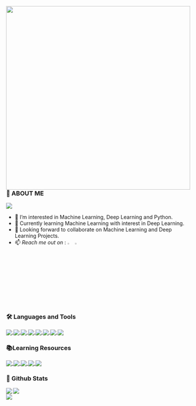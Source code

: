 <img align="left" src="https://github.com/ShruAgarwal/mukeshreddy1994/blob/main/bio.gif" width="500">

### 👋 ABOUT ME 
![](https://komarev.com/ghpvc/?username=mukeshreddy1994&style=plastic&color=orange&label=VISITS)
   - 👀 I’m interested in Machine Learning, Deep Learning and Python.
   - 🌱 Currently learning Machine Learning with interest in Deep Learning.
   - 💞️ Looking forward to collaborate on Machine Learning and Deep Learning Projects.
   - 📫 *Reach me out on* : 
[<img src="https://img.icons8.com/color/48/000000/twitter.png" width="3.5%"/>](https://twitter.com/mukeshreddy1994) [<img src="https://img.icons8.com/color/48/000000/linkedin.png" width="3.5%"/>](https://www.linkedin.com/in/mukesh-reddy-73a13891/) 

<br clear="left"/>

### 🛠 Languages and Tools
<a href="https://github.com/mukeshreddy1994/img-shields-io">
  <img align="center" src="https://img.shields.io/badge/Python-14354C?style=for-the-badge&logo=python&logoColor=white" />
</a>
<a href="https://github.com/mukeshreddy1994/img-shields-io">
  <img align="center" src="https://img.shields.io/badge/JavaScript-323330?style=for-the-badge&logo=javascript&logoColor=F7DF1E" />
</a>
<a href="https://github.com/mukeshreddy1994/img-shields-io">
  <img align="center" src="https://img.shields.io/badge/Django-092E20?style=for-the-badge&logo=django&logoColor=white" />
</a>
<a href="https://github.com/mukeshreddy1994/img-shields-io">
  <img align="center" src="https://img.shields.io/badge/TensorFlow-FF6F00?style=for-the-badge&logo=TensorFlow&logoColor=white" />
</a>
<a href="https://github.com/mukeshreddy1994/img-shields-io">
  <img align="center" src="https://img.shields.io/badge/PostgreSQL-316192?style=for-the-badge&logo=postgresql&logoColor=white" />
</a>
<a href="https://github.com/mukeshreddy1994/img-shields-io">
  <img align="center" src="https://img.shields.io/badge/GIT-E44C30?style=for-the-badge&logo=git&logoColor=white" />
</a>
<a href="https://github.com/mukeshreddy1994/img-shields-io">
  <img align="center" src="https://img.shields.io/badge/Notepad++-90E59A.svg?style=for-the-badge&logo=notepad%2B%2B&logoColor=black" />
</a>
<a href="https://github.com/mukeshreddy1994/img-shields-io">
  <img align="center" src="https://img.shields.io/badge/Visual_Studio_Code-0078D4?style=for-the-badge&logo=visual%20studio%20code&logoColor=white" />
</a>

### 📚Learning Resources
<a href="https://github.com/mukeshreddy1994/img-shields-io">
  <img align="center" src="https://img.shields.io/badge/YouTube-FF0000?style=for-the-badge&logo=youtube&logoColor=white" />
</a>
<a href="https://github.com/mukeshreddy1994/img-shields-io">
  <img align="center" src="https://img.shields.io/badge/Udemy-EC5252?style=for-the-badge&logo=Udemy&logoColor=white" />
</a>
<a href="https://github.com/mukeshreddy1994/img-shields-io">
  <img align="center" src="https://img.shields.io/badge/Coursera-0056D2?style=for-the-badge&logo=Coursera&logoColor=white" />
</a>
<a href="https://github.com/mukeshreddy1994/img-shields-io">
  <img align="center" src="https://img.shields.io/badge/Kaggle-035a7d?style=for-the-badge&logo=kaggle&logoColor=white" />
</a>
<a href="https://github.com/mukeshreddy1994/img-shields-io">
  <img align="center" src="https://img.shields.io/badge/O'Reilly-D3002D.svg?style=for-the-badge&logo=O'Reilly&logoColor=white" />
</a>

### 🌟 Github Stats
<img align="left" src="https://github-readme-stats.vercel.app/api?username=mukeshreddy1994&show_icons=true&theme=moltack">
<img src="https://github-readme-streak-stats.herokuapp.com/?user=mukeshreddy1994&theme=solarized-light">

<br clear="left"/>
<img align="center" src="https://github-readme-stats.vercel.app/api/top-langs/?username=mukeshreddy1994" />
